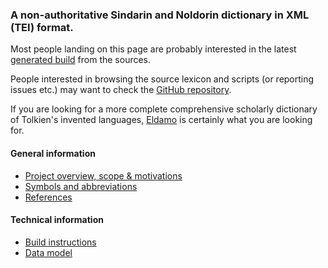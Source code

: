 ### A non-authoritative Sindarin and Noldorin dictionary in XML (TEI) format.

Most people landing on this page are probably interested in the latest [generated build](dict-sd.html) from the sources.

People interested in browsing the source lexicon and scripts (or reporting issues etc.) may want to check the [GitHub repository](https://github.com/Omikhleia/sindict).

If you are looking for a more complete comprehensive scholarly dictionary of Tolkien's invented languages, [Eldamo](https://github.com/pfstrack/eldamo)
is certainly what you are looking for.

#### General information

- [Project overview, scope & motivations](manual/SCOPE_MOTIVATIONS.md)
- [Symbols and abbreviations](manual/ABBREVIATIONS.md)
- [References](manual/REFERENCES.md)

#### Technical information

- [Build instructions](docs/manual/BUILDING.md)
- [Data model](docs/manual/DATA_MODEL.md)

